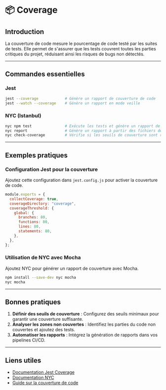 # 📦 Coverage

## Introduction

La couverture de code mesure le pourcentage de code testé par les suites de tests. Elle permet de s'assurer que les tests couvrent toutes les parties critiques du projet, réduisant ainsi les risques de bugs non détectés.

---

## Commandes essentielles

### Jest

```bash
jest --coverage            # Génère un rapport de couverture de code
jest --watch --coverage    # Génère un rapport en mode veille
```

### NYC (Istanbul)

```bash
nyc npm test               # Exécute les tests et génère un rapport de couverture
nyc report                 # Génère un rapport à partir des fichiers de couverture
nyc check-coverage         # Vérifie si les seuils de couverture sont respectés
```

---

## Exemples pratiques

### Configuration Jest pour la couverture

Ajoutez cette configuration dans `jest.config.js` pour activer la couverture de code.

```javascript
module.exports = {
  collectCoverage: true,
  coverageDirectory: "coverage",
  coverageThreshold: {
    global: {
      branches: 80,
      functions: 80,
      lines: 80,
      statements: 80,
    },
  },
};
```

### Utilisation de NYC avec Mocha

Ajoutez NYC pour générer un rapport de couverture avec Mocha.

```bash
npm install --save-dev nyc mocha
nyc mocha
```

---

## Bonnes pratiques

1. **Définir des seuils de couverture** : Configurez des seuils minimaux pour garantir une couverture suffisante.
2. **Analyser les zones non couvertes** : Identifiez les parties du code non couvertes et ajoutez des tests.
3. **Automatiser les rapports** : Intégrez la génération de rapports dans vos pipelines CI/CD.

---

## Liens utiles

- [Documentation Jest Coverage](https://jestjs.io/docs/coverage)
- [Documentation NYC](https://github.com/istanbuljs/nyc)
- [Guide sur la couverture de code](https://www.coverage.io/)
